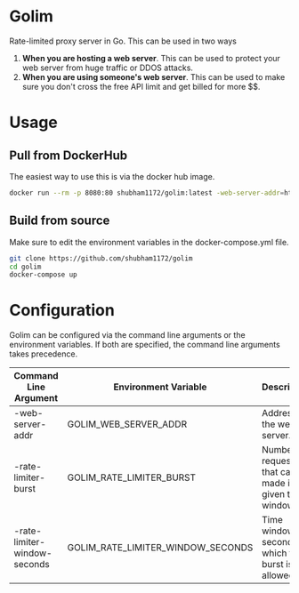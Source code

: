 # Golim

Rate-limited proxy server in Go. This can be used in two ways

1. **When you are hosting a web server**. This can be used to protect your web server from huge traffic or DDOS attacks.
2. **When you are using someone's web server**. This can be used to make sure you don't cross the free API limit and get billed for more $$.

# Usage

## Pull from DockerHub

The easiest way to use this is via the docker hub image.

```sh
docker run --rm -p 8080:80 shubham1172/golim:latest -web-server-addr=http://192.168.0.12:8000
```

## Build from source

Make sure to edit the environment variables in the docker-compose.yml file.

```sh
git clone https://github.com/shubham1172/golim
cd golim
docker-compose up
```

# Configuration

Golim can be configured via the command line arguments or the environment variables. If both are specified, the command line arguments takes precedence.

| Command Line Argument | Environment Variable | Description |
|-|-|-|
| -web-server-addr | GOLIM_WEB_SERVER_ADDR | Address of the web server. |
| -rate-limiter-burst | GOLIM_RATE_LIMITER_BURST | Number of requests that can be made in a given time window. |
| -rate-limiter-window-seconds | GOLIM_RATE_LIMITER_WINDOW_SECONDS | Time window in seconds for which the burst is allowed. |


